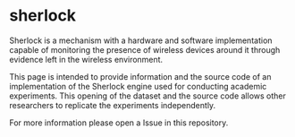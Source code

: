 # sherlock

Sherlock is a mechanism with a hardware and software implementation capable of monitoring the presence of wireless devices around it through evidence left in the wireless environment.

This page is intended to provide information and the source code of an implementation of the Sherlock engine used for conducting academic experiments. This opening of the dataset and the source code allows other researchers to replicate the experiments independently.

For more information please open a Issue in this repository.

